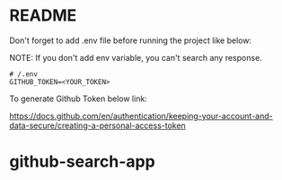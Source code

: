 # README

Don't forget to add .env file before running the project like below:

NOTE: If you don't add env variable, you can't search any response.

    # /.env
    GITHUB_TOKEN=<YOUR_TOKEN>

To generate Github Token below link:

https://docs.github.com/en/authentication/keeping-your-account-and-data-secure/creating-a-personal-access-token

# github-search-app
